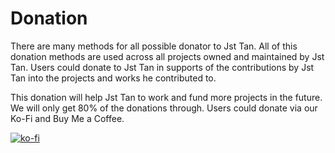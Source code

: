 # Donation
There are many methods for all possible donator to Jst Tan. All of this donation methods are used across all projects owned and maintained by Jst Tan. Users could donate to Jst Tan in supports of the contributions by Jst Tan into the projects and works he contributed to. 

This donation will help Jst Tan to work and fund more projects in the future. We will only get 80% of the donations through. Users could donate via our Ko-Fi and Buy Me a Coffee. 

[![ko-fi](https://ko-fi.com/img/githubbutton_sm.svg)](https://ko-fi.com/R6R8BLGHG)
